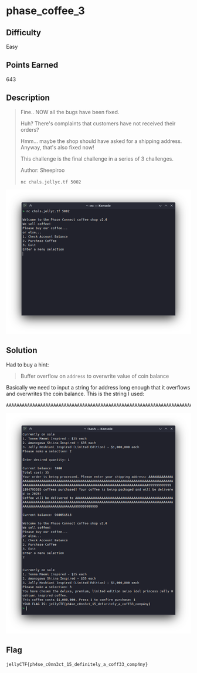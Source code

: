 # phase_coffee_3

## Difficulty

Easy

## Points Earned

643

## Description

> Fine.. NOW all the bugs have been fixed.
> 
> Huh? There's complaints that customers have not received their orders?
> 
> Hmm... maybe the shop should have asked for a shipping address. Anyway, that's also fixed now!
> 
> This challenge is the final challenge in a series of 3 challenges.
> 
> Author: Sheepiroo
> 
> `nc chals.jellyc.tf 5002`

![phase_coffee_3](./images/pc_3.png "phase_coffee_3")

## Solution

Had to buy a hint:

> Buffer overflow on `address` to overwrite value of coin balance

Basically we need to input a string for address long enough that it overflows and overwrites the coin balance. This is the string I used:

```
AAAAAAAAAAAAAAAAAAAAAAAAAAAAAAAAAAAAAAAAAAAAAAAAAAAAAAAAAAAAAAAAAAAAAAAAAAAAAAAAAAAAAAAAAAAAAAAAAAAAAAAAAAAAAAAAAAAAAAAAAAAAAAAAAAAAAAAAAAAAAAAAAAAAAAAAAAAAAAAA999999999999
```

![phase_coffee_3 solution](./images/pc_3_sol.png "phase_coffee_3 solution")

## Flag

`jellyCTF{ph4se_c0nn3ct_15_definitely_a_coff33_comp4ny}`
